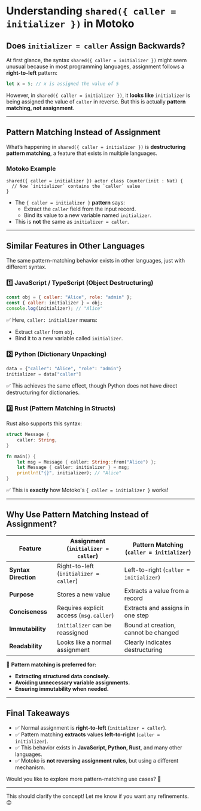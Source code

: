 # **Understanding `shared({ caller = initializer })` in Motoko**

## **Does `initializer = caller` Assign Backwards?**

At first glance, the syntax `shared({ caller = initializer })` might seem unusual because in most programming languages, assignment follows a **right-to-left** pattern:

```js
let x = 5; // x is assigned the value of 5
```

However, in `shared({ caller = initializer })`, it **looks like** `initializer` is being assigned the value of `caller` in reverse. But this is actually **pattern matching, not assignment**.

---

## **Pattern Matching Instead of Assignment**

What’s happening in `shared({ caller = initializer })` is **destructuring pattern matching**, a feature that exists in multiple languages.

### **Motoko Example**

```motoko
shared({ caller = initializer }) actor class Counter(init : Nat) {
  // Now `initializer` contains the `caller` value
}
```

- The `{ caller = initializer }` **pattern** says:
  - Extract the `caller` field from the input record.
  - Bind its value to a new variable named `initializer`.
- This is **not** the same as `initializer = caller`.

---

## **Similar Features in Other Languages**

The same pattern-matching behavior exists in other languages, just with different syntax.

### **1️⃣ JavaScript / TypeScript (Object Destructuring)**

```js
const obj = { caller: "Alice", role: "admin" };
const { caller: initializer } = obj;
console.log(initializer); // "Alice"
```

✅ Here, `caller: initializer` means:

- Extract `caller` from `obj`.
- Bind it to a new variable called `initializer`.

### **2️⃣ Python (Dictionary Unpacking)**

```python
data = {"caller": "Alice", "role": "admin"}
initializer = data["caller"]
```

✅ This achieves the same effect, though Python does not have direct destructuring for dictionaries.

### **3️⃣ Rust (Pattern Matching in Structs)**

Rust also supports this syntax:

```rust
struct Message {
    caller: String,
}

fn main() {
    let msg = Message { caller: String::from("Alice") };
    let Message { caller: initializer } = msg;
    println!("{}", initializer); // "Alice"
}
```

✅ This is **exactly** how Motoko's `{ caller = initializer }` works!

---

## **Why Use Pattern Matching Instead of Assignment?**

| Feature              | Assignment (`initializer = caller`)     | Pattern Matching (`caller = initializer`) |
| -------------------- | --------------------------------------- | ----------------------------------------- |
| **Syntax Direction** | Right-to-left (`initializer = caller`)  | Left-to-right (`caller = initializer`)    |
| **Purpose**          | Stores a new value                      | Extracts a value from a record            |
| **Conciseness**      | Requires explicit access (`msg.caller`) | Extracts and assigns in one step          |
| **Immutability**     | `initializer` can be reassigned         | Bound at creation, cannot be changed      |
| **Readability**      | Looks like a normal assignment          | Clearly indicates destructuring           |

🔹 **Pattern matching is preferred for:**

- **Extracting structured data concisely.**
- **Avoiding unnecessary variable assignments.**
- **Ensuring immutability when needed.**

---

## **Final Takeaways**

- ✅ Normal assignment is **right-to-left** (`initializer = caller`).
- ✅ Pattern matching **extracts** values **left-to-right** (`caller = initializer`).
- ✅ This behavior exists in **JavaScript, Python, Rust**, and many other languages.
- ✅ Motoko is **not reversing assignment rules**, but using a different mechanism.

Would you like to explore more pattern-matching use cases? 🚀

---

This should clarify the concept! Let me know if you want any refinements. 😊
